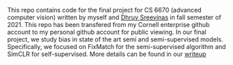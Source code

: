 This repo contains code for the final project for CS 6670 (advanced computer vision) written by myself and [Dhruv Sreevinas](https://github.com/dhruvsreenivas) in fall semester of 2021. This repo has been transfered from my Cornell enterprise github account to my personal github account for public viewing. In our final project, we study bias in state of the art semi and semi-supervised models. Specifically, we focused on FixMatch for the semi-supervised algorithm and SimCLR for self-supervised. More details can be found in our [writeup](6670_Final_Report.pdf)
